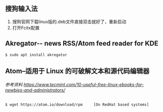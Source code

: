 
## 搜狗输入法
1. 搜狗官网下载linux版的.deb文件直接双击就好了，重新启动
2. 打开Fcitx配置
## Akregator-- news RSS/Atom feed reader for KDE
```
$ sudo apt install akregator
```
## Atom–适用于 Linux 的可破解文本和源代码编辑器
###### 参考资料 https://www.tecmint.com/10-useful-free-linux-ebooks-for-newbies-and-administrators/
```$ wget https://atom.io/download/deb		[On Debain based systems]
$ wget https://atom.io/download/rpm		[On RedHat based systems]
```
